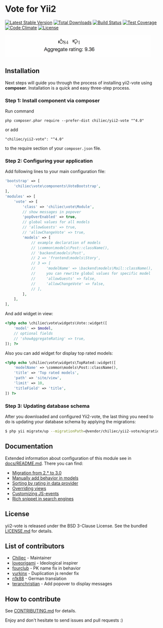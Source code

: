 # Vote for Yii2

[![Latest Stable Version](https://poser.pugx.org/yuncms/yii2-vote/v/stable.svg)](https://packagist.org/packages/yuncms/yii2-vote) [![Total Downloads](https://poser.pugx.org/chiliec/yii2-vote/downloads.svg)](https://packagist.org/packages/chiliec/yii2-vote) [![Build Status](https://travis-ci.org/Chiliec/yii2-vote.svg?branch=master)](https://travis-ci.org/Chiliec/yii2-vote) [![Test Coverage](https://codeclimate.com/github/Chiliec/yii2-vote/badges/coverage.svg)](https://codeclimate.com/github/Chiliec/yii2-vote/coverage) [![Code Climate](https://codeclimate.com/github/Chiliec/yii2-vote/badges/gpa.svg)](https://codeclimate.com/github/Chiliec/yii2-vote) [![License](https://poser.pugx.org/chiliec/yii2-vote/license.svg)](https://packagist.org/packages/chiliec/yii2-vote)

![How yii2-vote works](https://raw.githubusercontent.com/Chiliec/yii2-vote/master/docs/showcase.gif)

## Installation

Next steps will guide you through the process of installing yii2-vote using **composer**. Installation is a quick and easy three-step process.

### Step 1: Install component via composer

Run command

```
php composer.phar require --prefer-dist chiliec/yii2-vote "^4.0"
```

or add

```
"chiliec/yii2-vote": "^4.0"
```

to the require section of your `composer.json` file.


### Step 2: Configuring your application

Add following lines to your main configuration file:

```php
'bootstrap' => [
    'chiliec\vote\components\VoteBootstrap',
],
'modules' => [
    'vote' => [
        'class' => 'chiliec\vote\Module',
        // show messages in popover
        'popOverEnabled' => true,
        // global values for all models
        // 'allowGuests' => true,
        // 'allowChangeVote' => true,
        'models' => [
        	// example declaration of models
            // \common\models\Post::className(),
            // 'backend\models\Post',
            // 2 => 'frontend\models\Story',
            // 3 => [
            //     'modelName' => \backend\models\Mail::className(),
            //     you can rewrite global values for specific model
            //     'allowGuests' => false,
            //     'allowChangeVote' => false,
            // ],
        ],      
    ],
],
```

And add widget in view:

```php
<?php echo \chiliec\vote\widgets\Vote::widget([
    'model' => $model,
    // optional fields
    // 'showAggregateRating' => true,
]); ?>
```

Also you can add widget for display top rated models:

```php
<?php echo \chiliec\vote\widgets\TopRated::widget([
    'modelName' => \common\models\Post::className(),
    'title' => 'Top rated models',
    'path' => 'site/view',
    'limit' => 10,
    'titleField' => 'title',
]) ?>
```

### Step 3: Updating database schema

After you downloaded and configured Yii2-vote, the last thing you need to do is updating your database schema by applying the migrations:

```bash
$ php yii migrate/up --migrationPath=@vendor/chiliec/yii2-vote/migrations
```

## Documentation

Extended information about configuration of this module see in [docs/README.md](https://github.com/Chiliec/yii2-vote/blob/master/docs/README.md). There you can find:
* [Migration from 2.* to 3.0](https://github.com/Chiliec/yii2-vote/blob/master/docs/README.md#migration-from-2-to-30)
* [Manually add behavior in models](https://github.com/Chiliec/yii2-vote/blob/master/docs/README.md#manually-add-behavior-in-models)
* [Sorting by rating in data provider](https://github.com/Chiliec/yii2-vote/blob/master/docs/README.md#sorting-by-rating-in-data-provider)
* [Overriding views](https://github.com/Chiliec/yii2-vote/blob/master/docs/README.md#overriding-views)
* [Customizing JS-events](https://github.com/Chiliec/yii2-vote/blob/master/docs/README.md#customizing-js-events)
* [Rich snippet in search engines](https://github.com/Chiliec/yii2-vote/blob/master/docs/README.md#rich-snippet-in-search-engines)

## License

yii2-vote is released under the BSD 3-Clause License. See the bundled [LICENSE.md](https://github.com/Chiliec/yii2-vote/blob/master/LICENSE.md) for details.

## List of contributors

* [Chiliec](https://github.com/Chiliec) - Maintainer
* [loveorigami](https://github.com/loveorigami) - Ideological inspirer
* [fourclub](https://github.com/fourclub) - PK name fix in behavior
* [yurkinx](https://github.com/yurkinx) - Duplication js render fix
* [n1k88](https://github.com/n1k88) - German translation
* [teranchristian](https://github.com/teranchristian) - Add popover to display messages

## How to contribute 

See [CONTRIBUTING.md](https://github.com/Chiliec/yii2-vote/blob/master/CONTRIBUTING.md) for details.

Enjoy and don't hesitate to send issues and pull requests :)

